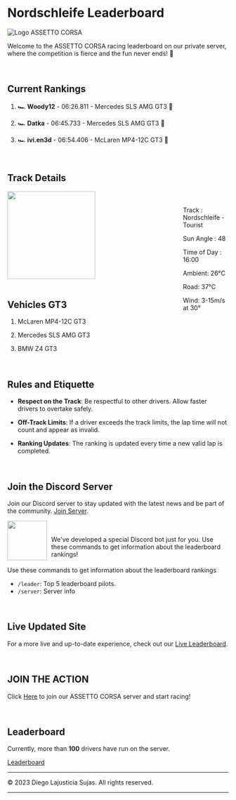 # Nordschleife Leaderboard

![Logo ASSETTO CORSA](https://www.racedepartment.com/attachments/assetto-corsa-nurburgring-nordschleife-dream-pack-jpg.84448/)

Welcome to the ASSETTO CORSA racing leaderboard on our private server, where the competition is fierce and the fun never ends! 🏁

<br/>

## Current Rankings

1. 🏎️ **Woody12** - 06:26.811 - Mercedes SLS AMG GT3 🥇
   
2. 🏎️ **Datka** - 06:45.733 - Mercedes SLS AMG GT3 🥈
   
3. 🏎️ **ivi.en3d** - 06:54.406 - McLaren MP4-12C GT3 🥉

<br/>

## Track Details


<div style="position:relative">

<img style="height:200px" src="https://upload.wikimedia.org/wikipedia/en/thumb/4/49/Nurburgring.svg/1200px-Nurburgring.svg.png"/>

<div style="position:absolute; left:400; top:20;">
<p> Track : Nordschleife - Tourist</p>
<p> Sun Angle : 48</p>
<p> Time of Day : 16:00</p>
<p> Ambient: 26°C </p>
<p> Road: 37°C</p>
<p> Wind: 3-15m/s at 30°</p>

</div>
</div>

<br/>

## Vehicles GT3

1. McLaren MP4-12C GT3
   
2. Mercedes SLS AMG GT3 
   
3. BMW Z4 GT3

<br/>

## Rules and Etiquette

- **Respect on the Track**: Be respectful to other drivers. Allow faster drivers to overtake safely.

- **Off-Track Limits**: If a driver exceeds the track limits, the lap time will not count and appear as invalid.

- **Ranking Updates**: The ranking is updated every time a new valid lap is completed.

<br/>

## Join the Discord Server 

Join our Discord server to stay updated with the latest news and be part of the community. [Join Server](https://discord.gg/YfUSSTxS).

<div style="position:relative">

<img style="height:90px" src="https://static.vecteezy.com/system/resources/previews/018/930/718/original/discord-logo-discord-icon-transparent-free-png.png"/>

<p style="position:absolute; left:100; top:20">
We've developed a special Discord bot just for you. Use these commands to get information about the leaderboard rankings!
</p>

 Use these commands to get information about the leaderboard rankings

- `/leader`: Top 5 leaderboard pilots.
- `/server`: Server info

</div>

<br/>

## Live Updated Site

For a more live and up-to-date experience, check out our [Live Leaderboard](https://wastedtime.emperorservers.com/live-timing).



<br/>


## JOIN THE ACTION

Click [Here](https://acstuff.ru/s/q:race/online/join?httpPort=9649&ip=148.251.236.163) to join our ASSETTO CORSA server and start racing!


<br/>


## Leaderboard

Currently, more than **100** drivers have run on the server.

[Leaderboard](https://wasted-time-leaderboard.netlify.app/) 

___


© 2023 Diego Lajusticia Sujas. All rights reserved.

___